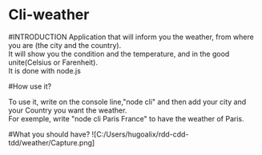 Cli-weather
=

#INTRODUCTION
Application that will inform you the weather, from where you are (the city and the country).  
It will show you the condition and the temperature, and in the good unite(Celsius or Farenheit).  
It is done with node.js  

#How use it?

To use it, write on the console line,"node cli" and then add your city and your Country you want the weather.  
For exemple, write "node cli Paris France" to have the weather of Paris. 

#What you should have?
![C:/Users/hugoalix/rdd-cdd-tdd/weather/Capture.png]